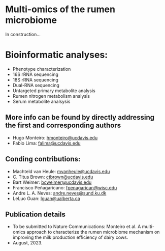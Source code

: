 # Multi-omics of the rumen microbiome
In construction...

# Bioinformatic analyses:
- Phenotype characterization
- 16S rRNA sequencing
- 18S rRNA sequencing
- Dual-RNA sequencing
- Untargeted primary metabolite analysis
- Rumen nitrogen metabolism analysis
- Serum metabolite analsysis

## More info can be found by directly addressing the first and corresponding authors
- Hugo Monteiro: hmonteiro@ucdavis.edu
- Fabio Lima: falima@ucdavis.edu

## Conding contributions:
- Machteld van Heule: mvanheule@ucdavis.edu
- C. Titus Brown: ctbrown@ucdavis.edu
- Bart Weimer: bcweimer@ucdavis.edu
- Francisco Peñagaricano: fpenagarican@wisc.edu
- Andre L. A. Neves: andre.neves@sund.ku.dk
- LeLuo Guan: lguan@ualberta.ca

## Publication details

- To be submitted to Nature Communications: Monteiro et al. A multi-omics approach to characterize the rumen microbiome mechanism on improving the milk production efficiency of dairy cows.
- August, 2023.
